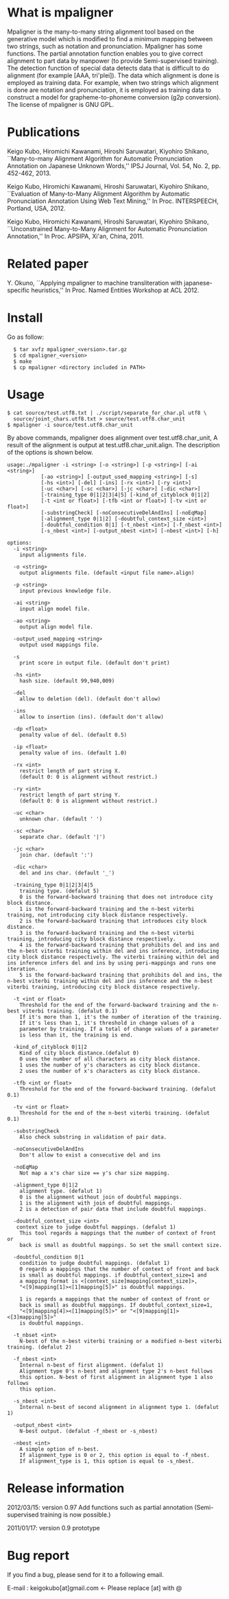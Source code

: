 # What is mpaligner

Mpaligner is the many-to-many string alignment tool based on the generative model
which is modified to find a minimum mapping between two strings, such as notation
and pronunciation. Mpaligner has some functions. The partial annotation function
enables you to give correct alignment to part data by manpower (to provide
Semi-supervised training). The detection function of special data detects data that is
difficult to do alignment (for example [AAA, tri'plei]). The data which alignment
is done is employed as training data. For example, when two strings which
alignment is done are notation and pronunciation, it is employed as training data
to construct a model for grapheme-to-phoneme conversion (g2p conversion).
The license of mpaligner is GNU GPL.


# Publications

Keigo Kubo, Hiromichi Kawanami, Hiroshi Saruwatari, Kiyohiro Shikano, ``Many-to-many Alignment Algorithm for Automatic Pronunciation Annotation on Japanese Unknown Words,'' IPSJ Journal, Vol. 54, No. 2, pp. 452-462, 2013.

Keigo Kubo, Hiromichi Kawanami, Hiroshi Saruwatari, Kiyohiro Shikano, ``Evaluation of Many-to-Many Alignment Algorithm by Automatic Pronunciation Annotation Using Web Text Mining,'' In Proc. INTERSPEECH, Portland, USA, 2012.

Keigo Kubo, Hiromichi Kawanami, Hiroshi Saruwatari, Kiyohiro Shikano, ``Unconstrained Many-to-Many Alignment for Automatic Pronunciation Annotation,'' In Proc. APSIPA, Xi'an, China, 2011.


# Related paper

Y. Okuno, ``Applying mpaligner to machine transliteration with japanese-specific heuristics,'' In Proc. Named Entities Workshop at ACL 2012.


# Install

Go as follow:

```
  $ tar xvfz mpaligner_<version>.tar.gz
  $ cd mpaligner_<version>
  $ make
  $ cp mpaligner <directory included in PATH>
```

# Usage

```
$ cat source/test.utf8.txt | ./script/separate_for_char.pl utf8 \
  source/joint_chars.utf8.txt > source/test.utf8.char_unit
$ mpaligner -i source/test.utf8.char_unit
```

By above commands, mpaligner does alignment over test.utf8.char_unit,
A result of the alignment is output at test.utf8.char_unit.align.
The description of the options is shown below.

```
usage:./mpaligner -i <string> [-o <string>] [-p <string>] [-ai <string>]
           [-ao <string>] [-output_used_mapping <string>] [-s]
           [-hs <int>] [-del] [-ins] [-rx <int>] [-ry <int>]
           [-uc <char>] [-sc <char>] [-jc <char>] [-dic <char>]
           [-training_type 0|1|2|3|4|5] [-kind_of_cityblock 0|1|2]
           [-t <int or float>] [-tfb <int or float>] [-tv <int or float>]
           [-substringCheck] [-noConsecutiveDelAndIns] [-noEqMap]
           [-alignment_type 0|1|2] [-doubtful_context_size <int>]
           [-doubtful_condition 0|1] [-t_nbest <int>] [-f_nbest <int>]
           [-s_nbest <int>] [-output_nbest <int>] [-nbest <int>] [-h]

options:
  -i <string>
    input alignments file.

  -o <string>
    output alignments file. (default <input file name>.align)

  -p <string>
    input previous knowledge file.

  -ai <string>
    input align model file.

  -ao <string>
    output align model file.

  -output_used_mapping <string>
    output used mappings file.

  -s
    print score in output file. (default don't print)

  -hs <int>
    hash size. (default 99,940,009)

  -del
    allow to deletion (del). (default don't allow)

  -ins
    allow to insertion (ins). (default don't allow)

  -dp <float>
    penalty value of del. (default 0.5)

  -ip <float>
    penalty value of ins. (default 1.0)

  -rx <int>
    restrict length of part string X.
    (default 0: 0 is alignment without restrict.)

  -ry <int>
    restrict length of part string Y.
    (default 0: 0 is alignment without restrict.)

  -uc <char>
    unknown char. (default ' ')

  -sc <char>
    separate char. (default '|')

  -jc <char>
    join char. (default ':')

  -dic <char>
    del and ins char. (default '_')

  -training_type 0|1|2|3|4|5
    training type. (defalut 5)
    0 is the forward-backward training that does not introduce city block distance.
    1 is the forward-backward training and the n-best viterbi training, not introducing city block distance respectively.
    2 is the forward-backward training that introduces city block distance.
    3 is the forward-backward training and the n-best viterbi training, introducing city block distance respectively.
    4 is the forward-backward training that prohibits del and ins and the n-best viterbi training within del and ins inference, introducing city block distance respectively. The viterbi training within del and ins inference infers del and ins by using peri-mappings and runs one iteration.
    5 is the forward-backward training that prohibits del and ins, the n-best viterbi training within del and ins inference and the n-best viterbi training, introducing city block distance respectively.

  -t <int or float>
    Threshold for the end of the forward-backward training and the n-best viterbi training. (defalut 0.1)
    If it's more than 1, it's the number of iteration of the training.
    If it's less than 1, it's threshold in change values of a
    parameter by training. If a total of change values of a parameter
    is less than it, the training is end.

  -kind_of_cityblock 0|1|2
    Kind of city block distance.(defalut 0)
    0 uses the number of all characters as city block distance.
    1 uses the number of y's characters as city block distance.
    2 uses the number of x's characters as city block distance.

  -tfb <int or float>
    Threshold for the end of the forward-backward training. (defalut 0.1)

  -tv <int or float>
    Threshold for the end of the n-best viterbi training. (defalut 0.1)

  -substringCheck
    Also check substring in validation of pair data.

  -noConsecutiveDelAndIns
    Don't allow to exist a consecutive del and ins

  -noEqMap
    Not map a x's char size == y's char size mapping.

  -alignment_type 0|1|2
    alignment type. (defalut 1)
    0 is the alignment without join of doubtful mappings.
    1 is the alignment with join of doubtful mappings.
    2 is a detection of pair data that include doubtful mappings.

  -doubtful_context_size <int>
   context size to judge doubtful mappings. (defalut 1)
    This tool regards a mappings that the number of context of front or
    back is small as doubtful mappings. So set the small context size.

  -doubtful_condition 0|1
    condition to judge doubtful mappings. (defalut 1)
    0 regards a mappings that the number of context of front and back
    is small as doubtful mappings. if doubtful_context_size=1 and
    a mapping format is <[context_size]mapping[context_size]>,
    "<[9]mapping[1]><[1]mapping[5]>" is doubtful mappings.

    1 is regards a mappings that the number of context of front or
    back is small as doubtful mappings. If doubtful_context_size=1,
    "<[9]mapping[4]><[1]mapping[5]>" or "<[9]mapping[1]><[3]mapping[5]>"
    is doubtful mappings.

  -t_nbset <int>
    N-best of the n-best viterbi training or a modified n-best viterbi training. (defalut 2)

  -f_nbest <int>
    Internal n-best of first alignment. (defalut 1)
    Alignment type 0's n-best and alignment type 2's n-best follows
    this option. N-best of first alignment in alignment type 1 also follows
    this option.

  -s_nbest <int>
    Internal n-best of second alignment in alignment type 1. (defalut 1)

  -output_nbest <int>
    N-best output. (defalut -f_nbest or -s_nbest)

  -nbest <int>
    A simple option of n-best.
    If alignment_type is 0 or 2, this option is equal to -f_nbest.
    If alignment_type is 1, this option is equal to -s_nbest.
```

# Release information

2012/03/15: version 0.97 Add functions such as partial annotation (Semi-supervised training is now possible.)

2011/01/17: version 0.9 prototype


# Bug report

If you find a bug, please send for it to a following email.

E-mail : keigokubo[at]gmail.com  <- Please replace [at] with @
